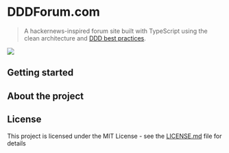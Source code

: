 # DDDForum.com

> A hackernews-inspired forum site built with TypeScript using the clean architecture and [DDD best practices](https://khalilstemmler.com/articles/domain-driven-design-intro/).

![](https://user-images.githubusercontent.com/6892666/66002637-1cacc480-e472-11e9-865f-281b598dfd49.png)

## Getting started

## About the project

## License

This project is licensed under the MIT License - see the [LICENSE.md](/LICENSE.md) file for details


